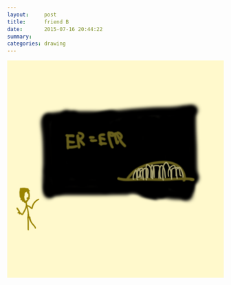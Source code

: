```yaml
---
layout:     post
title:      friend B
date:       2015-07-16 20:44:22
summary:    
categories: drawing
---
```

![friend B](/images/_diary/friend-B.png "Thank you, Bart.")